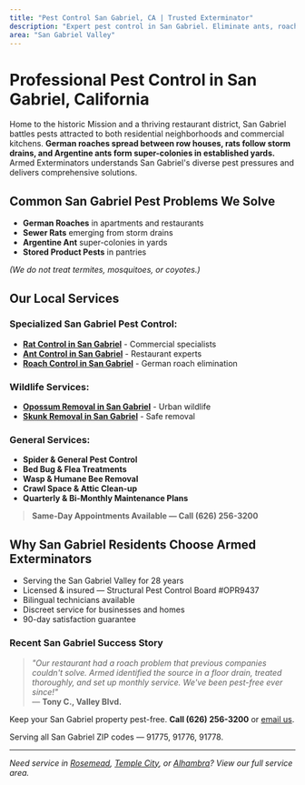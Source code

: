 ```yaml
---
title: "Pest Control San Gabriel, CA | Trusted Exterminator"
description: "Expert pest control in San Gabriel. Eliminate ants, roaches, rodents & spiders. Family-owned, licensed service. Call (626) 256-3200."
area: "San Gabriel Valley"
---
```


# Professional Pest Control in **San Gabriel, California**

Home to the historic Mission and a thriving restaurant district, San Gabriel battles pests attracted to both residential neighborhoods and commercial kitchens. **German roaches spread between row houses, rats follow storm drains, and Argentine ants form super-colonies in established yards.** Armed Exterminators understands San Gabriel's diverse pest pressures and delivers comprehensive solutions.

## Common San Gabriel Pest Problems We Solve

- **German Roaches** in apartments and restaurants
- **Sewer Rats** emerging from storm drains
- **Argentine Ant** super-colonies in yards
- **Stored Product Pests** in pantries

*(We do not treat termites, mosquitoes, or coyotes.)*

## Our Local Services

### Specialized San Gabriel Pest Control:
* **[Rat Control in San Gabriel](/rat-control-san-gabriel/)** - Commercial specialists  
* **[Ant Control in San Gabriel](/ant-control-san-gabriel/)** - Restaurant experts  
* **[Roach Control in San Gabriel](/roach-control-san-gabriel/)** - German roach elimination  

### Wildlife Services:
* **[Opossum Removal in San Gabriel](/opossum-removal-san-gabriel/)** - Urban wildlife  
* **[Skunk Removal in San Gabriel](/skunk-removal-san-gabriel/)** - Safe removal  

### General Services:
* **Spider & General Pest Control**  
* **Bed Bug & Flea Treatments**  
* **Wasp & Humane Bee Removal**  
* **Crawl Space & Attic Clean-up**  
* **Quarterly & Bi-Monthly Maintenance Plans**

> **Same-Day Appointments Available — Call (626) 256-3200**

## Why San Gabriel Residents Choose Armed Exterminators

* Serving the San Gabriel Valley for 28 years  
* Licensed & insured — Structural Pest Control Board #OPR9437  
* Bilingual technicians available  
* Discreet service for businesses and homes  
* 90-day satisfaction guarantee

### Recent San Gabriel Success Story

> *"Our restaurant had a roach problem that previous companies couldn't solve. Armed identified the source in a floor drain, treated thoroughly, and set up monthly service. We've been pest-free ever since!"*  
> — **Tony C., Valley Blvd.**

Keep your San Gabriel property pest-free. **Call (626) 256-3200** or [email us](mailto:armedex@sbcglobal.net).  

Serving all San Gabriel ZIP codes — 91775, 91776, 91778.

---

*Need service in [Rosemead](/locations/rosemead/), [Temple City](/locations/temple-city/), or [Alhambra](/locations/alhambra/)? View our full service area.*